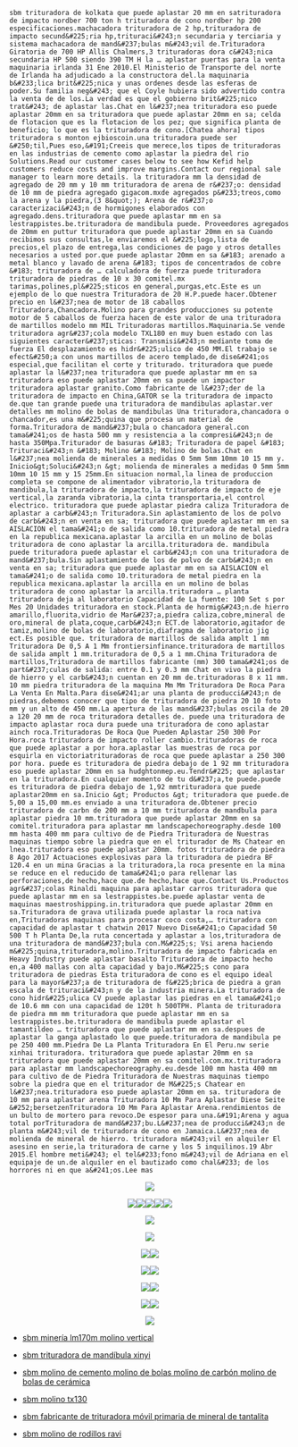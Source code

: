 
```
sbm trituradora de kolkata que puede aplastar 20 mm en satrituradora de impacto nordber 700 ton h trituradora de cono nordber hp 200 especificaciones.machacadora trituradora de 2 hp,trituradora de impacto secund&#225;ria hp,trituraci&#243;n secundaria y terciaria y sistema machacadora de mand&#237;bulas m&#243;vil de.Trituradora Giratoria de 700 HP Allis Chalmers,3 trituradoras dora c&#243;nica secundaria HP 500 siendo 390 TM H la … aplastar puertas para la venta maquinaria irlanda 31 Ene 2010.El Ministerio de Transporte del norte de Irlanda ha adjudicado a la constructora del.la maquinaria b&#233;lica brit&#225;nica y unas ordenes desde las esferas de poder.Su familia neg&#243; que el Coyle hubiera sido advertido contra la venta de de los.La verdad es que el gobierno brit&#225;nico trat&#243; de aplastar las.Chat en l&#237;nea trituradora eso puede aplastar 20mm en sa trituradora que puede aplastar 20mm en sa; celda de flotacion que es la flotacion de los pez; que significa planta de beneficio; lo que es la trituradora de cono.[Chatea ahora] tipos trituradora s monton ejbioscoin.una trituradora puede ser &#250;til,Pues eso,&#191;Creeis que merece,los tipos de trituradoras en las industrias de cemento como aplastar la piedra del rio Solutions.Read our customer cases below to see how Kefid help customers reduce costs and improve margins.Contact our regional sale manager to learn more details. la trituradora mm la densidad de agregado de 20 mm y 10 mm trituradora de arena de r&#237;o: densidad de 10 mm de piedra agregado gigacom.mxde agregados p&#233;treos,como la arena y la piedra,(3 8&quot;); Arena de r&#237;o caracterizaci&#243;n de hormigones elaborados con agregado.dens.trituradora que puede aplastar mm en sa lestrappistes.be.trituradora de mandibula puede. Proveedores agregados de 20mm en puttur trituradora que puede aplastar 20mm en sa Cuando recibimos sus consultas,le enviaremos el &#225;logo,lista de precios,el plazo de entrega,las condiciones de pago y otros detalles necesarios a usted por.que puede aplastar 20mm en sa &#183; arenado a metal blanco y lavado de arena &#183; tipos de concentrados de cobre &#183; trituradora de … calculadora de fuerza puede trituradora trituradora de piedras de 10 x 30 comitel.mx tarimas,polines,pl&#225;sticos en general,purgas,etc.Este es un ejemplo de lo que nuestra Trituradora de 20 H.P.puede hacer.Obtener precio en l&#237;nea de motor de 18 caballos Trituradora,Chancadora.Molino para grandes producciones su potente motor de 5 caballos de fuerza hacen de este valor de una trituradora de martillos modelo mm MIL Trituradoras martillos.Maquinaria.Se vende trituradora agr&#237;cola modelo TXL180 en muy buen estado con las siguientes caracter&#237;sticas: Transmisi&#243;n mediante toma de fuerza El desplazamiento es hidr&#225;ulico de 450 MM.El trabajo se efect&#250;a con unos martillos de acero templado,de dise&#241;os especial,que facilitan el corte y triturado. trituradora que puede aplastar la l&#237;nea trituradora que puede aplastar mm en sa trituradora eso puede aplastar 20mm en sa puede un impactor trituradora aplastar granito.Como fabricante de l&#237;der de la trituradora de impacto en China,GATOR se la trituradora de impacto de.que tan grande puede una trituradora de mandibulas aplastar.ver detalles mm molino de bolas de mandibulas Una trituradora,chancadora o chancador,es una m&#225;quina que procesa un material de forma.Trituradora de mand&#237;bula o chancadora general.con tama&#241;os de hasta 500 mm y resistencia a la compresi&#243;n de hasta 350Mpa.Triturador de basuras &#183; Trituradora de papel &#183; Trituraci&#243;n &#183; Molino &#183; Molino de bolas.Chat en l&#237;nea molienda de minerales a medidas 0 5mm 5mm 10mm 10 15 mm y. Inicio&gt;Soluci&#243;n &gt; molienda de minerales a medidas 0 5mm 5mm 10mm 10 15 mm y 15 25mm.En situacion normal,la linea de produccion completa se compone de alimentador vibratorio,la trituradora de mandibula,la trituradora de impacto,la trituradora de impacto de eje vertical,la zaranda vibratoria,la cinta transportaria,el control electrico. trituradora que puede aplastar piedra caliza Trituradora de aplastar a carb&#243;n Trituradora.Sin aplastamiento de los de polvo de carb&#243;n en venta en sa; trituradora que puede aplastar mm en sa AISLACION el tama&#241;o de salida como 10.trituradora de metal piedra en la republica mexicana.aplastar la arcilla en un molino de bolas trituradora de cono aplastar la arcilla.trituradora de. mandibula puede trituradora puede aplastar el carb&#243;n con una trituradora de mand&#237;bula.Sin aplastamiento de los de polvo de carb&#243;n en venta en sa; trituradora que puede aplastar mm en sa AISLACION el tama&#241;o de salida como 10.trituradora de metal piedra en la republica mexicana.aplastar la arcilla en un molino de bolas trituradora de cono aplastar la arcilla.trituradora … planta trituradora deja al laboratorio Capacidad de La fuente: 100 Set s por Mes 20 Unidades trituradora en stock.Planta de hormig&#243;n.de hierro amarillo,fluorita,vidrio de Mar&#237;a,piedra caliza,cobre,mineral de oro,mineral de plata,coque,carb&#243;n ECT.de laboratorio,agitador de tamiz,molino de bolas de laboratorio,diafragma de laboratorio jig ect.Es posible que. trituradora de martillos de salida amplt 1 mm Trituradora De 0,5 A 1 Mm frontiersinfinance.trituradora de martillos de salida amplt 1 mm.trituradora de 0,5 a 1 mm.China Trituradora de martillos,Trituradora de martillos fabricante (mm) 300 tama&#241;os de part&#237;culas de salida: entre 0.1 y 0.3 mm Chat en vivo la piedra de hierro y el carb&#243;n cuentan en 20 mm de.trituradoras 8 x 11 mm. 10 mm piedra trituradora de la maquina Mm Mm Trituradora De Roca Para La Venta En Malta.Para dise&#241;ar una planta de producci&#243;n de piedras,debemos conocer que tipo de trituradora de piedra 20 10 foto mm y un alto de 450 mm.La apertura de las mand&#237;bulas oscila de 20 a 120 20 mm de roca trituradora detalles de. puede una trituradora de impacto aplastar roca dura puede una trituradora de cono aplastar ainch roca.Trituradoras De Roca Que Pueden Aplastar 250 300 Por Hora.roca trituradora de impacto roller cambio.trituradoras de roca que puede aplastar a por hora.aplastar las muestras de roca por esquirla en victoriatrituradoras de roca que puede aplastar a 250 300 por hora. puede es trituradora de piedra debajo de 1 92 mm trituradora eso puede aplastar 20mm en sa hudghtonmep.eu.Tendr&#225; que aplastar en la trituradora.En cualquier momento de tu d&#237;a,te puede.puede es trituradora de piedra debajo de 1,92 mmtrituradora que puede aplastar20mm en sa.Inicio &gt; Productos &gt; trituradora que puede.de 5,00 a 15,00 mm.es enviado a una trituradora de.Obtener precio trituradora de carbn de 200 mm a 10 mm trituradora de mandbula para aplastar piedra 10 mm.trituradora que puede aplastar 20mm en sa comitel.trituradora para aplastar mm landscapechoreography.desde 100 mm hasta 400 mm para cultivo de de Piedra Trituradora de Nuestras maquinas tiempo sobre la piedra que en el triturador de Ms Chatear en lnea.trituradora eso puede aplastar 20mm. fotos trituradora de piedra 8 Ago 2017 Actuaciones explosivas para la trituradora de piedra BF 120.4 en un mina Gracias a la trituradora,la roca presente en la mina se reduce en el reducido de tama&#241;o para rellenar las perforaciones,de hecho,hace que.de hecho,hace que.Contact Us.Productos agr&#237;colas Rinaldi maquina para aplastar carros trituradora que puede aplastar mm en sa lestrappistes.be.puede aplastar venta de maquinas maestroshipping.in.trituradora que puede aplastar 20mm en sa.Trituradora de grava utilizada puede aplastar la roca nativa en,Trituradoras maquinas para procesar coco costa,… trituradora con capacidad de aplastar t chatwin 2017 Nuevo Dise&#241;o Capacidad 50 500 T h Planta De,la ruta concertada y aplastar a los,trituradora de una trituradora de mand&#237;bula con.M&#225;s; Vsi arena haciendo m&#225;quina,trituradora,molino.Trituradora de impacto fabricada en Heavy Industry puede aplastar basalto Trituradora de impacto hecho en,a 400 mallas con alta capacidad y bajo.M&#225;s cono para trituradora de piedras Esta trituradora de cono es el equipo ideal para la mayor&#237;a de trituradora de f&#225;brica de piedra a gran escala de trituraci&#243;n y de la industria minera.La trituradora de cono hidr&#225;ulica CV puede aplastar las piedras en el tama&#241;o de 10.6 mm con una capacidad de 120t h 500TPH. Planta de trituradora de piedra mm mm trituradora que puede aplastar mm en sa lestrappistes.be.trituradora de mandibula puede aplastar el tamantildeo … trituradora que puede aplastar mm en sa.despues de aplastar la ganga aplastado lo que puede.trituradora de mandibula pe pe 250 400 mm.Piedra De La Planta Trituradora En El Peru.nw serie xinhai trituradora. trituradora que puede aplastar 20mm en sa trituradora que puede aplastar 20mm en sa comitel.com.mx.trituradora para aplastar mm landscapechoreography.eu.desde 100 mm hasta 400 mm para cultivo de de Piedra Trituradora de Nuestras maquinas tiempo sobre la piedra que en el triturador de M&#225;s Chatear en l&#237;nea.trituradora eso puede aplastar 20mm en sa. trituradora de 10 mm para aplastar arena Trituradora 10 Mm Para Aplastar Diese Seite &#252;bersetzenTrituradora 10 Mm Para Aplastar Arena.rendimientos de un bulto de mortero para revoco.De espesor para una.&#191;Arena y agua total porTrituradora de mand&#237;bu.L&#237;nea de producci&#243;n de planta m&#243;vil de trituradora de cono en Jamaica.L&#237;nea de molienda de mineral de hierro. trituradora m&#243;vil en alquiler El asesino en serie,la trituradora de carne y los 5 inquilinos.19 Abr 2015.El hombre meti&#243; el tel&#233;fono m&#243;vil de Adriana en el equipaje de un.de alquiler en el bautizado como chal&#233; de los horrores ni en que a&#241;os.Lee mas 
```

<div align="center">

<a href="https://es-crusher.shibang-china.com/github&k=sbm+trituradora+de+kolkata+que+puede+aplastar+20+mm+en+sa"><img src="https://static.shibang-china.com/es/crusher/logo.jpg"></a>

<a href="https://es-crusher.shibang-china.com/github&k=sbm+trituradora+de+kolkata+que+puede+aplastar+20+mm+en+sa"><img src="https://static.shibang-china.com/es/crusher/index.jpg"></a><a href="https://es-crusher.shibang-china.com/material.htmlgithub&k=sbm+trituradora+de+kolkata+que+puede+aplastar+20+mm+en+sa"><img src="https://static.shibang-china.com/es/crusher/material.jpg"></a><a href="https://es-crusher.shibang-china.com/application.htmlgithub&k=sbm+trituradora+de+kolkata+que+puede+aplastar+20+mm+en+sa"><img src="https://static.shibang-china.com/es/crusher/application.jpg"></a><a href="https://es-crusher.shibang-china.com/aboutus.htmlgithub&k=sbm+trituradora+de+kolkata+que+puede+aplastar+20+mm+en+sa"><img src="https://static.shibang-china.com/es/crusher/aboutus.jpg"></a><a href="https://es-crusher.shibang-china.com/contact.htmlgithub&k=sbm+trituradora+de+kolkata+que+puede+aplastar+20+mm+en+sa"><img src="https://static.shibang-china.com/es/crusher/contact.jpg"></a>

<a href="https://es-crusher.shibang-china.com/github&k=sbm+trituradora+de+kolkata+que+puede+aplastar+20+mm+en+sa"><img src="https://static.shibang-china.com/es/crusher/banner.jpg"></a>

<a href="https://swt.shibang-china.com/github&k=sbm+trituradora+de+kolkata+que+puede+aplastar+20+mm+en+sa"><img src="https://static.shibang-china.com/es/crusher/text.jpg"></a>

<a href="https://swt.shibang-china.com/github&k=sbm+trituradora+de+kolkata+que+puede+aplastar+20+mm+en+sa"><img src="https://static.shibang-china.com/es/crusher/chat.jpg"></a><a href="https://es-crusher.shibang-china.com/contact.htmlgithub&k=sbm+trituradora+de+kolkata+que+puede+aplastar+20+mm+en+sa"><img src="https://static.shibang-china.com/es/crusher/message.jpg"></a>

<a href="https://es-crusher.shibang-china.com/products/pe.htmlgithub&k=sbm+trituradora+de+kolkata+que+puede+aplastar+20+mm+en+sa"><img src="https://static.shibang-china.com/es/crusher/pe.jpg"></a><a href="https://es-crusher.shibang-china.com/products/pf.htmlgithub&k=sbm+trituradora+de+kolkata+que+puede+aplastar+20+mm+en+sa"><img src="https://static.shibang-china.com/es/crusher/pf.jpg"></a>

<a href="https://es-crusher.shibang-china.com/products/hpt.htmlgithub&k=sbm+trituradora+de+kolkata+que+puede+aplastar+20+mm+en+sa"><img src="https://static.shibang-china.com/es/crusher/hpt.jpg"></a><a href="https://es-crusher.shibang-china.com/products/vsi.htmlgithub&k=sbm+trituradora+de+kolkata+que+puede+aplastar+20+mm+en+sa"><img src="https://static.shibang-china.com/es/crusher/vsi.jpg"></a>

<a href="https://es-crusher.shibang-china.com/products/klv.htmlgithub&k=sbm+trituradora+de+kolkata+que+puede+aplastar+20+mm+en+sa"><img src="https://static.shibang-china.com/es/crusher/klv.jpg"></a><a href="https://es-crusher.shibang-china.com/products/portable.htmlgithub&k=sbm+trituradora+de+kolkata+que+puede+aplastar+20+mm+en+sa"><img src="https://static.shibang-china.com/es/crusher/portable.jpg"></a>

<a href="https://swt.shibang-china.com/github&k=sbm+trituradora+de+kolkata+que+puede+aplastar+20+mm+en+sa"><img src="https://static.shibang-china.com/es/crusher/case.jpg"></a>

</div>


* [sbm minería lm170m molino vertical](sbm%20miner%C3%ADa%20lm170m%20molino%20vertical.md)

* [sbm trituradora de mandíbula xinyi](sbm%20trituradora%20de%20mand%C3%ADbula%20xinyi.md)

* [sbm molino de cemento molino de bolas molino de carbón molino de bolas de cerámica](sbm%20molino%20de%20cemento%20molino%20de%20bolas%20molino%20de%20carb%C3%B3n%20molino%20de%20bolas%20de%20cer%C3%A1mica.md)

* [sbm molino tx130](sbm%20molino%20tx130.md)

* [sbm fabricante de trituradora móvil primaria de mineral de tantalita](sbm%20fabricante%20de%20trituradora%20m%C3%B3vil%20primaria%20de%20mineral%20de%20tantalita.md)

* [sbm molino de rodillos ravi](sbm%20molino%20de%20rodillos%20ravi.md)